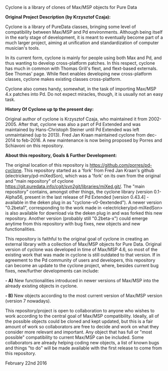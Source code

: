 Cyclone is a library of clones of Max/MSP objects for Pure Data

<strong>Original Project Description (by Krzysztof Czaja):</strong>

Cyclone is a library of PureData classes, bringing some level of compatibility between Max/MSP and Pd environments. Although being itself in the early stage of development, it is meant to eventually become part of a much larger project, aiming at unification and standardization of computer musician's tools. 

In its current form, cyclone is mainly for people using both Max and Pd, and thus wanting to develop cross-platform patches. In this respect, cyclone has much in common with Thomas Grill's flext, and flext-based externals. See Thomas' page. While flext enables developing new cross-platform classes, cyclone makes existing classes cross-platform. 

Cyclone also comes handy, somewhat, in the task of importing Max/MSP 4.x patches into Pd. Do not expect miracles, though, it is usually not an easy task.

<strong>History Of Cyclone up tp the present day:</strong>

Original author of cyclone is Krzysztof Czaja, who maintained it from 2002-2005. After that, cyclone was also a part of Pd Extended and was maintained by Hans-Christoph Steiner until Pd Extended was left unmaintained (up to 2013). Fred Jan Kraan maintained cyclone from dec-2014 to feb-2016. A new maintenance is now being proposed by Porres and Schiavoni on this repository.

<strong>About this repository, Goals & Further Development:</strong>

The original location of this repository is https://github.com/porres/pd-cyclone. This repository started as a 'fork' from Fred Jan Kraan's github (electrickery/pd-miXedSon), which was a 'fork' on its own from the original and "main repository" of cyclone <https://git.puredata.info/cgit/svn2git/libraries/miXed.git/>. The  "main repository" contains, amongst other things, the cyclone library (version 0.1-Alpha56, present in the last release of Pd Extended [version 0.43.4] - available in the deken plug in as "cyclone-v0-0extended"). A newer version "0.2beta1", corresponding to the work made in <electrickery/pd-miXedSon> is also available for download via the deken plug in and was forked this new repository. Another version (probably still "0.2beta-x") could emerge anytime from this repository with bug fixes, new objects and new functionalities.

This repository is faithful to the original goal of cyclone in creating an external library with a collection of Max/MSP objects for Pure Data. Original version of cyclone was developed in time of Max/MSP 4.6, so most of the existing work that was made in cyclone is still outdated to that version. If in agreement to the Pd community of users and developers, this repository can become an update to the cyclone project, where, besides current bug fixes, new/further developments can include:

<strong>- A)</strong> New functionalities introduced in newer versions of Max/MSP into the already existing objects in cyclone.

<strong>- B)</strong> New objects according to the most current version of Max/MSP version (version 7 nowadays). 

This repository/project is open to collaboration to anyone who wishes to work according to the central goal of Max/MSP compatibility. Ideally, all of the possible objects could be cloned and kept updated, but this is a fair amount of work so collaborators are free to decide and work on what they consider more relevant and important. Any object that has full or "most possible" compatibility to current Max/MSP can be included. Some collaborators are already helping coding new objects, a list of known bugs and things "to do" will be made available with the first release to come from this repository.

February 22nd 2016
